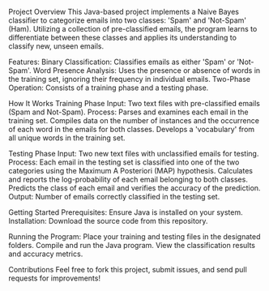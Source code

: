 Project Overview
This Java-based project implements a Naive Bayes classifier to categorize emails into two classes: 'Spam' and 'Not-Spam' (Ham). Utilizing a collection of pre-classified emails, the program learns to differentiate between these classes and applies its understanding to classify new, unseen emails.

Features:
Binary Classification: Classifies emails as either 'Spam' or 'Not-Spam'.
Word Presence Analysis: Uses the presence or absence of words in the training set, ignoring their frequency in individual emails.
Two-Phase Operation: Consists of a training phase and a testing phase.

How It Works
Training Phase
Input: Two text files with pre-classified emails (Spam and Not-Spam).
Process:
Parses and examines each email in the training set.
Compiles data on the number of instances and the occurrence of each word in the emails for both classes.
Develops a 'vocabulary' from all unique words in the training set.

Testing Phase
Input: Two new text files with unclassified emails for testing.
Process:
Each email in the testing set is classified into one of the two categories using the Maximum A Posteriori (MAP) hypothesis.
Calculates and reports the log-probability of each email belonging to both classes.
Predicts the class of each email and verifies the accuracy of the prediction.
Output: Number of emails correctly classified in the testing set.

Getting Started
Prerequisites: Ensure Java is installed on your system.
Installation: Download the source code from this repository.

Running the Program:
Place your training and testing files in the designated folders.
Compile and run the Java program.
View the classification results and accuracy metrics.

Contributions
Feel free to fork this project, submit issues, and send pull requests for improvements!

